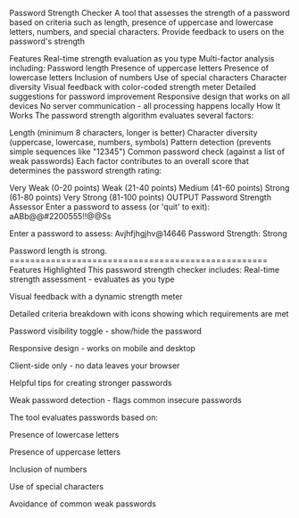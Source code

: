 Password Strength Checker A tool that assesses the strength of a password based on criteria such as length, presence of uppercase and lowercase letters, numbers, and special characters. Provide feedback to users on the password's strength

Features Real-time strength evaluation as you type Multi-factor analysis including: Password length Presence of uppercase letters Presence of lowercase letters Inclusion of numbers Use of special characters Character diversity Visual feedback with color-coded strength meter Detailed suggestions for password improvement Responsive design that works on all devices No server communication - all processing happens locally How It Works The password strength algorithm evaluates several factors:

Length (minimum 8 characters, longer is better) Character diversity (uppercase, lowercase, numbers, symbols) Pattern detection (prevents simple sequences like "12345") Common password check (against a list of weak passwords) Each factor contributes to an overall score that determines the password strength rating:

Very Weak (0-20 points) Weak (21-40 points) Medium (41-60 points) Strong (61-80 points) Very Strong (81-100 points) OUTPUT Password Strength Assessor Enter a password to assess (or 'quit' to exit): aABb@@#2200555!!@@Ss

Enter a password to assess: Avjhfjhgjhv@14646 Password Strength: Strong

Password length is strong. ================================================== Features Highlighted This password strength checker includes:
Real-time strength assessment - evaluates as you type

Visual feedback with a dynamic strength meter

Detailed criteria breakdown with icons showing which requirements are met

Password visibility toggle - show/hide the password

Responsive design - works on mobile and desktop

Client-side only - no data leaves your browser

Helpful tips for creating stronger passwords

Weak password detection - flags common insecure passwords

The tool evaluates passwords based on:

Presence of lowercase letters

Presence of uppercase letters

Inclusion of numbers

Use of special characters

Avoidance of common weak passwords
